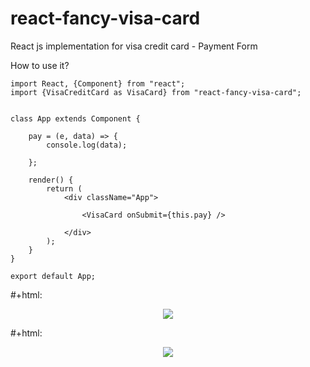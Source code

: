 # react-fancy-visa-card
React js implementation for visa credit card  -  Payment Form

How to use it?

```
import React, {Component} from "react";
import {VisaCreditCard as VisaCard} from "react-fancy-visa-card";


class App extends Component {

    pay = (e, data) => {
        console.log(data);

    };

    render() {
        return (
            <div className="App">
            
                <VisaCard onSubmit={this.pay} />

            </div>
        );
    }
}

export default App;
```

#+html: <p align="center"><img src="https://imgur.com/a/a8LCn0x" /></p>
#+html: <p align="center"><img src="https://imgur.com/a/mdU2Qdd" /></p>





